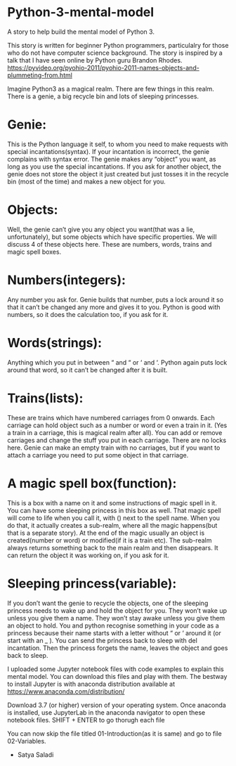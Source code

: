 # Python-3-mental-model
A story to help build the mental model of Python 3.

This story is written for beginner Python programmers, particulalry for those who do not have computer science background.
The story is inspired by a talk that I have seen online by Python guru Brandon Rhodes. https://pyvideo.org/pyohio-2011/pyohio-2011-names-objects-and-plummeting-from.html

Imagine Python3 as a magical realm. There are few things in this realm. There is a genie, a big recycle bin and lots of sleeping princesses.

# Genie: 
This is the Python language it self, to whom you need to make requests with special incantations(syntax). If your incantation is incorrect, the genie complains with syntax error. The genie makes any “object” you want, as long as you use the special incantations. If you ask for another object, the genie does not store the object it just created but just tosses it in the recycle bin (most of the time) and makes a new object for you.

# Objects: 
Well, the genie can’t give you any object you want(that was a lie, unfortunately), but some objects which have specific properties. We will discuss 4 of these objects here. These are numbers, words, trains and magic spell boxes.

# Numbers(integers): 
Any number you ask for. Genie builds that number, puts a lock around it so that it can’t be changed any more and gives it to you. Python is good with numbers, so it does the calculation too, if you ask for it.

# Words(strings): 
Anything which you put in between “ and “ or ‘ and ‘. Python again puts lock around that word, so it can’t be changed after it is built.

# Trains(lists): 
These are trains which have numbered carriages from 0 onwards. Each carriage can hold object such as a number or word or even a train in it. (Yes a train in a carriage, this is magical realm after all). You can add or remove carriages and change the stuff you put in each carriage. There are no locks here. Genie can make an empty train with no carriages, but if you want to attach a carriage you need to put some object in that carriage.

# A magic spell box(function): 
This is a box with a name on it and some instructions of magic spell in it. You can have some sleeping princess in this box as well. That magic spell will come to life when you call it, with () next to the spell name. When you do that, it actually creates a sub-realm, where all the magic happens(but that is a separate story). At the end of the magic usually an object is created(number or word) or modified(if it is a train etc). The sub-realm always returns something back to the main realm and then disappears. It can return the object it was working on, if you ask for it.

# Sleeping princess(variable): 
If you don’t want the genie to recycle the objects, one of the sleeping princess needs to wake up and hold the object for you. They won’t wake up unless you give them a name. They won’t stay awake unless you give them an object to hold. You and python recognise something in your code as a princess because their name starts with a letter without “ or ‘ around it (or start with an _ ). You can send the princess back to sleep with del incantation. Then the princess forgets the name, leaves the object and goes back to sleep.


I uploaded some Jupyter notebook files with code examples to explain this mental model.
You can download this files and play with them.
The bestway to install Jupyter is with anaconda distribution available at https://www.anaconda.com/distribution/

Download 3.7 (or higher) version of your operating system.
Once anaconda is installed, use JupyterLab in the anaconda navigator to open these notebook files.
SHIFT + ENTER to go thorugh each file

You can now skip the file titled 01-Introduction(as it is same) and go to file 02-Variables.

- Satya Saladi
